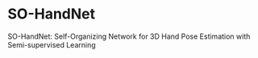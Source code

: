 # SO-HandNet
SO-HandNet: Self-Organizing Network for 3D Hand Pose Estimation with Semi-supervised Learning
